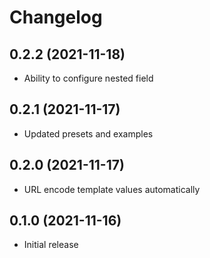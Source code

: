 # Changelog

## 0.2.2 (2021-11-18)

- Ability to configure nested field

## 0.2.1 (2021-11-17)

- Updated presets and examples

## 0.2.0 (2021-11-17)

- URL encode template values automatically

## 0.1.0 (2021-11-16)

- Initial release
